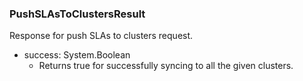 ### PushSLAsToClustersResult
Response for push SLAs to clusters request.

- success: System.Boolean
  - Returns true for successfully syncing to all the given clusters.
